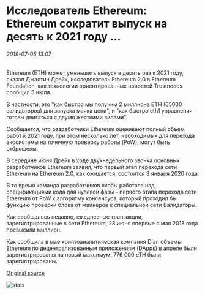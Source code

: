 # Исследователь Ethereum: Ethereum сократит выпуск на десять к 2021 году ...

###### 2019-07-05 13:07

Ethereum (ETH) может уменьшить выпуск в десять раз к 2021 году, сказал Джастин Дрейк, исследователь Ethereum 2.0 в Ethereum Foundation, как технологии ориентированных новостей Trustnodes сообщил 5 июля.

В частности, это "как быстро мы получим 2 миллиона ETH (65000 валидаторов) для запуска маяка цепи", и "как быстро eth1 управления готовы двигаться с двумя жесткими вилами".

Сообщается, что разработчики Ethereum оценивают полный объем работ к 2021 году, при этом несколько лет, необходимых для перехода экосистемы на точечную проверку работы (PoW), могут быть отброшены.

В середине июня Дрейк в ходе двухнедельного звонка основных разработчиков Ethereum заявил, что первый этап перехода сети Ethereum на Ethereum 2.0, как ожидается, состоится 3 января 2020 года.

В то время команда разработчиков якобы работала над спецификациями кода для нулевой фазы – первого этапа перехода сети Ethereum от PoW к алгоритму консенсуса, который проходил бы функцию проверки блока от майнеров к специальной сети Валидаторы.

Как сообщалось недавно, ежедневные транзакции, зарегистрированные в сети Ethereum, 28 июня впервые с мая 2018 года превысили миллион.

Как сообщила в мае криптоаналитическая компания Diar, объемы Ethereum по децентрализованным приложениям (DApps) в апреле были зарегистрированы на новый максимум: 776 000 eTH были зарегистрированы.

[Original source](https://cointelegraph.com/news/ethereum-researcher-ethereum-to-reduce-issuance-ten-fold-by-2021)

![stats](https://c.statcounter.com/11760860/0/a89fa40b/1/ "stats")
